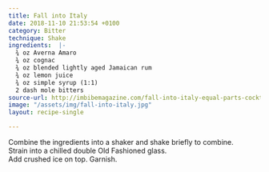 ```yaml
---
title: Fall into Italy
date: 2018-11-10 21:53:54 +0100
category: Bitter
technique: Shake
ingredients:  |-
  ¾ oz Averna Amaro
  ¾ oz cognac
  ¾ oz blended lightly aged Jamaican rum
  ¾ oz lemon juice
  ¾ oz simple syrup (1:1)
  2 dash mole bitters
source-url: http://imbibemagazine.com/fall-into-italy-equal-parts-cocktail/
image: "/assets/img/fall-into-italy.jpg"
layout: recipe-single

---
```

Combine the ingredients into a shaker and shake briefly to combine.  
Strain into a chilled double Old Fashioned glass.  
Add crushed ice on top. Garnish.
